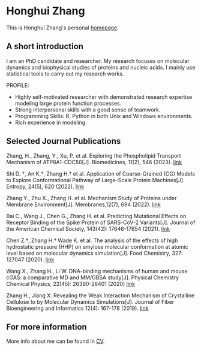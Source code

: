 # Honghui Zhang
This is Honghui Zhang's personal [homepage](https://honghui-zhang.github.io/).

## A short introduction
I am an PhD candidate and researcher. My research focuses on molecular dynamics and biophysical studies of proteins and nucleic acids. I mainly use statistical tools to carry out my research works.

PROFILE:
* Highly self-motivated researcher with demonstrated research expertise modeling large protein function processes. 
* Strong interpersonal skills with a good sense of teamwork.
* Programming Skills: R, Python in both Unix and Windows environments.
* Rich experience in modeling.


## Selected Journal Publications
Zhang, H., Zhang, Y., Xu, P. et al. Exploring the Phospholipid Transport Mechanism of ATP8A1-CDC50[J]. Biomedicines, 11(2), 546 (2023). [link]( https://doi.org/10.3390/biomedicines11020546)

Shi D. †, An K.†, Zhang H.† et al. Application of Coarse-Grained (CG) Models to Explore Conformational Pathway of Large-Scale Protein Machines[J]. Entropy, 24(5), 620 (2022). [link](https://doi.org/10.3390/e24050620)

Zhang Y., Zhu X., Zhang H. et al. Mechanism Study of Proteins under Membrane Environment[J]. Membranes,12(7), 694 (2022). [link](https://doi.org/10.3390/membranes12070694)

Bai C., Wang J., Chen G., Zhang H. et al. Predicting Mutational Effects on Receptor Binding of the Spike Protein of SARS-CoV-2 Variants[J]. Journal of the American Chemical Society, 143(42): 17646-17654 (2021).   [link](https://doi.org/10.1021/jacs.1c07965)

Chen Z.†, Zhang H.† Wade K. et al. The analysis of the effects of high hydrostatic pressure (HHP) on amylose molecular conformation at atomic level based on molecular dynamics simulation[J]. Food Chemistry, 327: 127047 (2020).   [link](https://doi.org/10.1016/j.foodchem.2020.127047)

Wang X., Zhang H., Li W. DNA-binding mechanisms of human and mouse cGAS: a comparative MD and MM/GBSA study[J]. Physical Chemistry Chemical Physics, 22(45): 26390-26401 (2020) [link](https://doi.org/10.1039/D0CP04162A)

Zhang H., Jiang X. Revealing the Weak Interaction Mechanism of Crystalline Cellulose Iα by Molecular Dynamics Simulations[J]. Journal of Fiber Bioengineering and Informatics 12(4): 167-178 (2019). [link](http://journal10.magtechjournal.com/Jwk_JoFBaI/EN/abstract/abstract528.shtml#)

## For more information
More info about me can be found in [CV](https://honghui-zhang.github.io/cv/).

